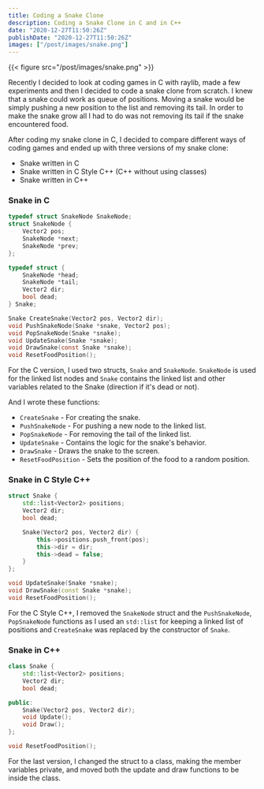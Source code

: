 ```yaml
---
title: Coding a Snake Clone
description: Coding a Snake Clone in C and in C++
date: "2020-12-27T11:50:26Z"
publishDate: "2020-12-27T11:50:26Z"
images: ["/post/images/snake.png"]
---
```


{{< figure src="/post/images/snake.png" >}}

Recently I decided to look at coding games in C with raylib, made a few experiments and then I decided to code a snake clone from scratch. I knew that a snake could work as queue of positions. Moving a snake would be simply pushing a new position to the list and removing its tail. In order to make the snake grow all I had to do was not removing its tail if the snake encountered food.

After coding my snake clone in C, I decided to compare different ways of coding games and ended up with three versions of my snake clone:
* Snake written in C
* Snake written in C Style C++ (C++ without using classes)
* Snake written in C++

### Snake in C

```c
typedef struct SnakeNode SnakeNode;
struct SnakeNode {
    Vector2 pos;
    SnakeNode *next;
    SnakeNode *prev;
};

typedef struct {
    SnakeNode *head;
    SnakeNode *tail;
    Vector2 dir;
    bool dead;
} Snake;

Snake CreateSnake(Vector2 pos, Vector2 dir);
void PushSnakeNode(Snake *snake, Vector2 pos);
void PopSnakeNode(Snake *snake);
void UpdateSnake(Snake *snake);
void DrawSnake(const Snake *snake);
void ResetFoodPosition();
```

For the C version, I used two structs, `Snake` and `SnakeNode`. `SnakeNode` is used for the linked list nodes and `Snake` contains the linked list and other variables related to the Snake (direction if it's dead or not).

And I wrote these functions:
- `CreateSnake` - For creating the snake.
- `PushSnakeNode` - For pushing a new node to the linked list.
- `PopSnakeNode` - For removing the tail of the linked list.
- `UpdateSnake` - Contains the logic for the snake's behavior.
- `DrawSnake` - Draws the snake to the screen.
- `ResetFoodPosition` - Sets the position of the food to a random position.

### Snake in C Style C++

```c++
struct Snake {
    std::list<Vector2> positions;
    Vector2 dir;
    bool dead;

    Snake(Vector2 pos, Vector2 dir) {
        this->positions.push_front(pos);
        this->dir = dir;
        this->dead = false;
    }
};

void UpdateSnake(Snake *snake);
void DrawSnake(const Snake *snake);
void ResetFoodPosition();
```

For the C Style C++, I removed the `SnakeNode` struct and the `PushSnakeNode`, `PopSnakeNode` functions as I used an `std::list` for keeping a linked list of positions and `CreateSnake` was replaced by the constructor of `Snake`.

### Snake in C++

```c++
class Snake {
    std::list<Vector2> positions;
    Vector2 dir;
    bool dead;

public:
    Snake(Vector2 pos, Vector2 dir);
    void Update();
    void Draw();
};

void ResetFoodPosition();
```

For the last version, I changed the struct to a class, making the member variables private, and moved both the update and draw functions to be inside the class.
